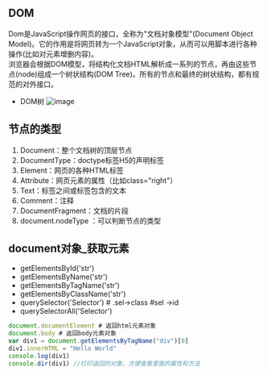 ## DOM 
Dom是JavaScript操作网页的接口，全称为"文档对象模型"(Document Object Model)。它的作用是将网页转为一个JavaScript对象，从而可以用脚本进行各种操作(比如对元素增删内容)。</br>
浏览器会根据DOM模型，将结构化文档HTML解析成一系列的节点，再由这些节点(node)组成一个树状结构(DOM Tree)。所有的节点和最终的树状结构，都有规范的对外接口。

- DOM树
![image](https://github.com/user-attachments/assets/39472d9a-eb8e-4ff6-94ef-33142a1a2762)

## 节点的类型
1. Document：整个文档树的顶层节点
2. DocumentType：doctype标签H5的声明标签
3. Element：网页的各种HTML标签
4. Attribute：网页元素的属性（比如class="right"）
5. Text：标签之间或标签包含的文本
6. Comment：注释
7. DocumentFragment：文档的片段
8. document.nodeType ：可以判断节点的类型

## document对象_获取元素
- getElementsById('str')
- getElementsByName('str')
- getElementsByTagName('str')
- getElementsByClassName('str')
- querySelector('Selector') # .sel->class #sel ->id
- querySelectorAll('Selector')

```javascript
document.documentElement # 返回html元素对象
document.body # 返回body元素对象
var div1 = document.getElementsByTagName("div")[0]
div1.innerHTML = "Hello World"
console.log(div1)
console.dir(div1) //打印返回的对象，方便查看里面的属性和方法
```


